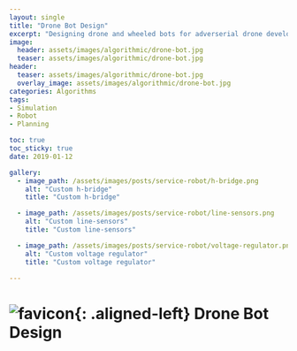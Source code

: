```yaml
---
layout: single
title: "Drone Bot Design"
excerpt: "Designing drone and wheeled bots for adverserial drone development."
image:
  header: assets/images/algorithmic/drone-bot.jpg
  teaser: assets/images/algorithmic/drone-bot.jpg
header:
  teaser: assets/images/algorithmic/drone-bot.jpg
  overlay_image: assets/images/algorithmic/drone-bot.jpg
categories: Algorithms
tags:
- Simulation
- Robot
- Planning

toc: true
toc_sticky: true
date: 2019-01-12

gallery:
  - image_path: /assets/images/posts/service-robot/h-bridge.png
    alt: "Custom h-bridge"
    title: "Custom h-bridge"

  - image_path: /assets/images/posts/service-robot/line-sensors.png
    alt: "Custom line-sensors"
    title: "Custom line-sensors"

  - image_path: /assets/images/posts/service-robot/voltage-regulator.png
    alt: "Custom voltage regulator"
    title: "Custom voltage regulator"

---
```


# ![favicon](/assets/images/favicon.jpg){: .aligned-left} Drone Bot Design
